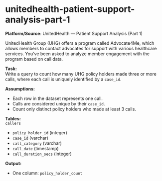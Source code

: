 # unitedhealth-patient-support-analysis-part-1

**Platform/Source**: UnitedHealth — Patient Support Analysis (Part 1)

UnitedHealth Group (UHG) offers a program called Advocate4Me, which allows members to contact advocates for support with various healthcare services. You’ve been asked to analyze member engagement with the program based on call data.

**Task:**  
Write a query to count how many UHG policy holders made three or more calls, where each call is uniquely identified by a `case_id`.

**Assumptions:**  
- Each row in the dataset represents one call.  
- Calls are considered unique by their `case_id`.  
- Count only distinct policy holders who made at least 3 calls.

**Tables:**  
`callers`  
- `policy_holder_id` (integer)  
- `case_id` (varchar)  
- `call_category` (varchar)  
- `call_date` (timestamp)  
- `call_duration_secs` (integer)

**Output:**  
- One column: `policy_holder_count`



